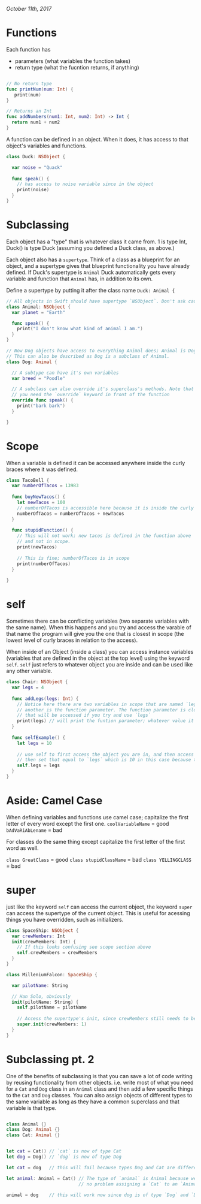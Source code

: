*October 11th, 2017*

Functions
====
Each function has
- parameters (what variables the function takes)
- return type (what the fucntion returns, if anything)
``` swift

// No return type
func printNum(num: Int) {
   print(num)
}

// Returns an Int
func addNumbers(num1: Int, num2: Int) -> Int {
  return num1 + num2
}
```
A function can be defined in an object. When it does, it has access to that object's variables and functions.

```swift
class Duck: NSObject {

  var noise = "Quack"
  
  func speak() {
    // has access to noise variable since in the object
    print(noise)
  }
}
```

Subclassing
====
Each object has a "type" that is whatever class it came from. 1 is type Int, Duck() is type Duck (assuming you defined a Duck class, as above.)

Each object also has a `supertype`. Think of a class as a blueprint for an object, and a supertype gives that blueprint functionality you have already defined. If Duck's supertype is `Animal` Duck automatically gets every variable and function that `Animal` has, in addition to its own.

Define a supertype by putting it after the class name `Duck: Animal {`

```swift
// All objects in Swift should have supertype `NSObject`. Don't ask cause I forget why.
class Animal: NSObject {
  var planet = "Earth"

  func speak() {
    print("I don't know what kind of animal I am.")
  }
}

// Now Dog objects have access to everything Animal does; Animal is Dog's supertype.
// This can also be described as Dog is a subclass of Animal.
class Dog: Animal {

  // A subtype can have it's own variables
  var breed = "Poodle"

  // A subclass can also override it's superclass's methods. Note that in Swift if you do this
  // you need the `override` keyword in front of the function
  override func speak() {
    print("bark bark")
  }

}
```

Scope
====
When a variable is defined it can be accessed anywhere inside the curly braces where it was defined. 
```swift
class TacoBell {
  var numberOfTacos = 13983
  
  func buyNewTacos() {
    let newTacos = 100
    // numberOfTacos is accessible here because it is inside the curly braces ("in scope")
    numberOfTacos = numberOfTacos + newTacos
  }
  
  func stupidFunction() {
    // This will not work; new tacos is defined in the function above
    // and not in scope.
    print(newTacos)
    
    // This is fine; numberOfTacos is in scope
    print(numberOfTacos)
  }
  
}
```
self
====
Sometimes there can be conflicting variables (two separate variables with the same name).
When this happens and you try and access the varable of that name the program will give you
the one that is closest in scope (the lowest level of curly braces in relation to the access).

When inside of an Object (inside a class) you can access instance variables (variables that are 
defined in the object at the top level) using the keyword `self`. `self` just refers to whatever
object you are inside and can be used like any other variable.
```swift
class Chair: NSObject {
  var legs = 4
  
  func addLegs(legs: Int) {
    // Notice here there are two variables in scope that are named `legs`. One is the object's property
    // another is the function parameter. The function parameter is closest in scope so thats the one
    // that will be accessed if you try and use `legs`
    print(legs) // will print the funtion parameter; whatever value it is
  }
  
  func selfExample() {
    let legs = 10
    
    // use self to first access the object you are in, and then access its legs property with .legs.
    // then set that equal to `legs` which is 10 in this case because thats the closes `legs` in scope.
    self.legs = legs
  }
}
```

Aside: Camel Case
====
When defining variables and functions use camel case; capitalize the first letter of every word except the first one.
`coolVariableName` = good
`bAdVaRiAbLename` = bad

For classes do the same thing except capitalize the first letter of the first word as well.

`class GreatClass` = good
`class stupidClassName` = bad
`class YELLINGCLASS` = bad

super
====
just like the keyword `self` can access the current object, the keyword `super` can access the supertype of the current 
object. This is useful for acessing things you have overridden, such as initializers.
```swift
class SpaceShip: NSObject {
  var crewMembers: Int
  init(crewMembers: Int) {
    // If this looks confusing see scope section above
    self.crewMembers = crewMembers
  }
}

class MilleniumFalcon: SpaceShip {

  var pilotName: String

  // Han Solo, obviously
  init(pilotName: String) {
    self.pilotName = pilotName
    
    // Access the supertype's init, since crewMembers still needs to be initialized (needs a value).
    super.init(crewMembers: 1)
  }
}
```

Subclassing pt. 2
====
One of the benefits of subclassing is that you can save a lot of code writing by reusing functionality from other objects.
i.e. write most of what you need for a `Cat` and `Dog` class in an `Animal` class and then add a few specific things
to the `Cat` and `Dog` classes. You can also assign objects of different types to the same variable as long as they have a 
common superclass and that variable is that type.
```swift

class Animal {}
class Dog: Animal {}
class Cat: Animal {}


let cat = Cat() // `cat` is now of type Cat
let dog = Dog() // `dog` is now of type Dog

let cat = dog   // this will fail because types Dog and Cat are different

let animal: Animal = Cat() // The type of `animal` is Animal because we explicitly defined it to be. The program also has
                           // no problem assigning a `Cat` to an `Animal` object because `Cat` is a subtype of `Animal`
                           
animal = dog    // this will work now since dog is of type `Dog` and `Dog` is an `Animal`.

```
